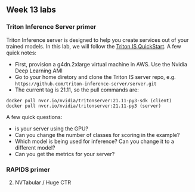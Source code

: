 ## Week 13 labs

### Triton Inference Server primer
Triton Inference server is designed to help you create services out of your trained models.  In this lab, we will follow the [Triton IS QuickStart](https://github.com/triton-inference-server/server/blob/main/docs/quickstart.md). A few quick notes:
* First, provision a g4dn.2xlarge virtual machine in AWS. Use the Nvidia Deep Learning AMI
* Go to your home diretory and clone the Triton IS server repo, e.g. ```https://github.com/triton-inference-server/server.git```
* The current tag is 21.11, so the pull commands are:
```
docker pull nvcr.io/nvidia/tritonserver:21.11-py3-sdk (client)
docker pull nvcr.io/nvidia/tritonserver:21.11-py3 (server)
```
A few quick questions:
* is your server using the GPU?
* Can you change the number of classes for scoring in the example?
* Which model is being used for inference? Can you change it to a different model?
* Can you get the metrics for your server?

### RAPIDS primer


2. NVTabular / Huge CTR



